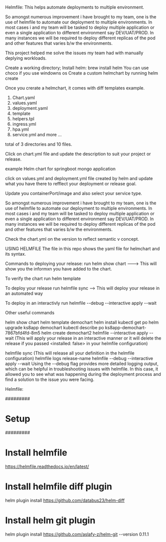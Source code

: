 Helmfile:
This helps automate deployments to multiple environment.

So amongst numerous improvement i have brought to my team, one is the use of helmfile to automate our deployment to multiple environments.
In most cases i and my team will be tasked to deploy multiple application or even a single application to different environment say DEV/UAT/PROD.
In  many instances we will be required to deploy different replicas of the pod and other features that varies b/w the environments.

This project helped me solve the issues my team had with manually deplying workloads.

Create a working directory;
Install helm: brew install helm
You can use choco if you use windowns os 
Create a custom helmchart by running helm create <ChartName>

Once you crerate a helmchart, it comes with diff templates example.
1. Chart.yaml
2. values.yaml
3. deployment.yaml
4. template
5. helpers.tpl
6. ingress.yml
7. hpa.yml
8. service.yml and more ...

total of 3 directories and 10 files.

Click on chart.yml file and update the description to suit your project or release.

example Helm chart for springboot mongo application

click on values.yml and deployment.yml file created by helm and update what you have there to refflect your deployment or release goal.

Update you containerPort/image and also select your service type.

So amongst numerous improvement i have brought to my team, one is the use of helmfile to automate our deployment to multiple environments.
In most cases i and my team will be tasked to deploy multiple application or even a single application to different environment say DEV/UAT/PROD.
In  many instances we will be required to deploy different replicas of the pod and other features that varies b/w the environments.

Check the chart.yml on the version to reflect semantic v concept.

USING HELMFILE
The file in this repo shows the yaml file for helmchart and its syntax.

Commands to deploying your release:
run helm show chart <ChartName> ---> This will show you the informxn you have added to the chart.

To verify the chart
run helm template <version> <chartName>

To deploy your release
run helmfile sync --> This will deploy your release in an automated way

To deploy in an interactivly run
helmfile --debug --interactive apply --wait


Other useful commands

helm show chart <chartname>
helm template demochart
helm install <appname that you want to call the app> <chartname>
kubectl get po
helm upgrade ks8app demochart
kubectl describe po ks8app-demochart-7867bfd4fd-8m5
helm create demochart2
helmfile --interactive apply --wait (This will apply your release in an interactive manner or it will delete the release if you passed <installed: false> in your helmfile configuration)

helmfile sync (This will release all your definition in the helmfile configuration)
helmfile logs release-name
helmfile --debug --interactive apply --wait
Using the --debug flag provides more detailed logging output, which can be helpful in troubleshooting issues with helmfile. In this case, it allowed you to see what was happening during the deployment process and find a solution to the issue you were facing.



Helmfile:

#########
# Setup #
#########

# Install helmfile
https://helmfile.readthedocs.io/en/latest/
# Install helmfile diff plugin 
helm plugin install https://github.com/databus23/helm-diff
# Install helm git plugin
helm plugin install https://github.com/aslafy-z/helm-git --version 0.11.1



